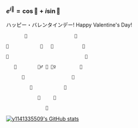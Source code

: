 ### $e^{i🤔}=\cos 🤔 + i\sin 🤔$


ハッピー・バレンタインデー! Happy Valentine's Day!

           🩷                  🩷
         
    🩷            🩷   🩷           🩷
      
    🩷                             🩷
    
       🩷        🙎‍♂️ 🌹 🙎‍♀️         🩷
       
          🩷                  🩷
          
             🩷            🩷
             
                🩷     🩷
                
                   🩷


[![y1141335509's GitHub stats](https://github-readme-stats.vercel.app/api?username=y1141335509&show_icons=true&theme=ambient_gradient)](https://github.com/y1141335509/github-readme-stats)




<!--
**y1141335509/y1141335509** is a ✨ _special_ ✨ repository because its `README.md` (this file) appears on your GitHub profile.

[![Top Langs](https://github-readme-stats.vercel.app/api/top-langs/?username=y1141335509)](https://github.com/y1141335509/github-readme-stats)
[![y1141335509's WakaTime stats](https://github-readme-stats.vercel.app/api/wakatime?username=ffflabs)](https://github.com/y1141335509/github-readme-stats)



```topojson
{
  "type": "Topology",
  "transform": {
    "scale": [0.0005000500050005, 0.00010001000100010001],
    "translate": [100, 0]
  },
  "objects": {
    "example": {
      "type": "GeometryCollection",
      "geometries": [
        {
          "type": "Point",
          "properties": {"prop0": "value0"},
          "coordinates": [-13.2263308,-72.4973215]
        },
        {
          "type": "LineString",
          "properties": {"prop0": "value0", "prop1": 0},
          "arcs": [0]
        },
        {
          "type": "Polygon",
          "properties": {"prop0": "value0",
            "prop1": {"this": "that"}
          },
          "arcs": [[1]]
        }
      ]
    }
  },
  "arcs": [[[4000, 0], [1999, 9999], [2000, -9999], [2000, 9999]],[[0, 0], [0, 9999], [2000, 0], [0, -9999], [-2000, 0]]]
}
```

-->
